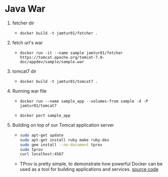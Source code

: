 # Java War

1. fetcher dir

    - `docker build -t jamtur01/fetcher .`

2. fetch url's war

    - `docker run -it --name sample jamtur01/fetcher https://tomcat.apache.org/tomcat-7.0-doc/appdev/sample/sample.war`

3. tomcat7 dir

    - `docker build -t jamtur01/tomcat7 .`

4. Running war file

    - `docker run --name sample_app --volumes-from sample -d -P jamtur01/tomcat7`

    - `docker port sample_app`

5. Building on top of our Tomcat application server

    - ```bash
      sudo apt-get update
      sudo apt-get install ruby make ruby-dev
      sudo gem install --no-document tprov
      sudo tprov
      curl localhost:4567
      ```

    - TProv is pretty simple, to demonstrate how powerful Docker can be used as a tool
    for building applications and services. [source code](https://github.com/turnbullpress/dockerbook-code/blob/master/code/6/tomcat/tprov/lib/tprov/app.rb)
